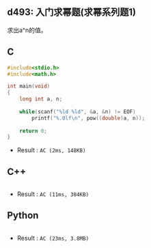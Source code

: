 ## d493: 入门求幂题(求幂系列题1)
求出a^n的值。

## C
```C
#include<stdio.h>
#include<math.h>

int main(void)
{
	long int a, n;
	
	while(scanf("%ld %ld", &a, &n) != EOF)
		printf("%.0lf\n", pow((double)a, n));
	
	return 0;
} 
```
 * Result : `AC (2ms, 148KB)`

## C++
```C++

```
 * Result : `AC (11ms, 304KB)`

## Python
```python

```
 * Result : `AC (23ms, 3.8MB)`
